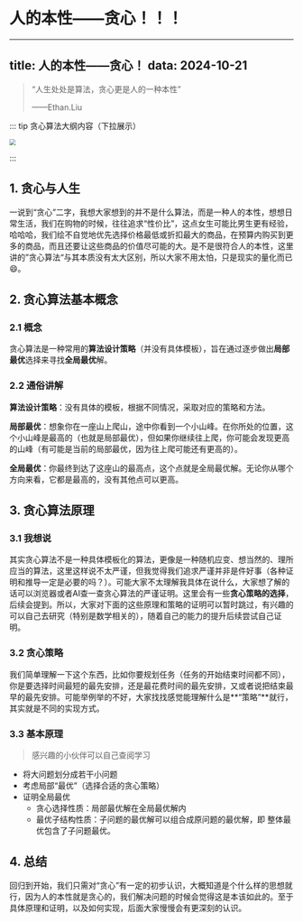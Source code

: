 # 人的本性——贪心！！！
---
title: 人的本性——贪心！
data: 2024-10-21
---

> “人生处处是算法，贪心更是人的一种本性”
>
>  ——Ethan.Liu

::: tip 贪心算法大纲内容（下拉展示）

<img src="https://coderethan-1327000741.cos.ap-chengdu.myqcloud.com/blog-pics/image-20241021171552525.png" style="zoom:70%;" />

::: 

## 1. 贪心与人生

一说到“贪心”二字，我想大家想到的并不是什么算法，而是一种人的本性，想想日常生活，我们在购物的时候，往往追求“性价比”，这点女生可能比男生更有经验，哈哈哈，我们绘不自觉地优先选择价格最低或折扣最大的商品，在预算内购买到更多的商品，而且还要让这些商品的价值尽可能的大。是不是很符合人的本性，这里讲的”贪心算法“与其本质没有太大区别，所以大家不用太怕，只是现实的量化而已:smile:。



## 2. 贪心算法基本概念

### 2.1 概念

贪心算法是一种常用的**算法设计策略**（并没有具体模板），旨在通过逐步做出**局部最优**选择来寻找**全局最优**解。

### 2.2 通俗讲解

**算法设计策略**：没有具体的模板，根据不同情况，采取对应的策略和方法。

**局部最优**：想象你在一座山上爬山，途中你看到一个小山峰。在你所处的位置，这个小山峰是最高的（也就是局部最优），但如果你继续往上爬，你可能会发现更高的山峰（有可能是当前的局部最优，因为往上爬可能还有更高的）。

**全局最优**：你最终到达了这座山的最高点，这个点就是全局最优解。无论你从哪个方向来看，它都是最高的，没有其他点可以更高。



## 3. 贪心算法原理

### 3.1 我想说

其实贪心算法不是一种具体模板化的算法，更像是一种随机应变、想当然的、理所应当的算法，这里这样说不太严谨，但我觉得我们追求严谨并非是件好事（各种证明和推导一定是必要的吗？）。可能大家不太理解我具体在说什么，大家想了解的话可以浏览器或者AI查一查贪心算法的严谨证明。这里会有一些**贪心策略的选择**，后续会提到。所以，大家对下面的这些原理和策略的证明可以暂时跳过，有兴趣的可以自己去研究（特别是数学相关的），随着自己的能力的提升后续尝试自己证明。

### 3.2 贪心策略

我们简单理解一下这个东西，比如你要规划任务（任务的开始结束时间都不同），你是要选择时间最短的最先安排，还是最花费时间的最先安排，又或者说把结束最早的最先安排。可能举例举的不好，大家找找感觉能理解什么是**“策略”**就行，其实就是不同的实现方式。

### 3.3 基本原理

> 感兴趣的小伙伴可以自己查阅学习

- 将大问题划分成若干小问题
- 考虑局部“最优”（选择合适的贪心策略）
- 证明全局最优
  - 贪心选择性质：局部最优解在全局最优解内
  - 最优子结构性质：子问题的最优解可以组合成原问题的最优解，即 整体最优包含了子问题最优。

## 4. 总结

回归到开始，我们只需对“贪心”有一定的初步认识，大概知道是个什么样的思想就行，因为人的本性就是贪心的，我们解决问题的时候会觉得这是本该如此的。至于具体原理和证明，以及如何实现，后面大家慢慢会有更深刻的认识。
